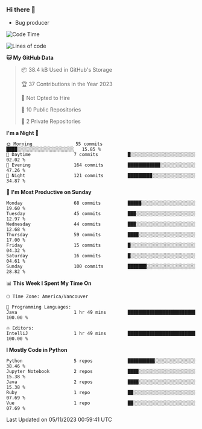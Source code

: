 ### Hi there 👋
* Bug producer
<!--START_SECTION:waka-->
![Code Time](http://img.shields.io/badge/Code%20Time-933%20hrs%2025%20mins-blue)

![Lines of code](https://img.shields.io/badge/From%20Hello%20World%20I%27ve%20Written-81.1%20thousand%20lines%20of%20code-blue)

**🐱 My GitHub Data** 

> 📦 38.4 kB Used in GitHub's Storage 
 > 
> 🏆 37 Contributions in the Year 2023
 > 
> 🚫 Not Opted to Hire
 > 
> 📜 10 Public Repositories 
 > 
> 🔑 2 Private Repositories 
 > 
**I'm a Night 🦉** 

```text
🌞 Morning                55 commits          ████░░░░░░░░░░░░░░░░░░░░░   15.85 % 
🌆 Daytime                7 commits           █░░░░░░░░░░░░░░░░░░░░░░░░   02.02 % 
🌃 Evening                164 commits         ████████████░░░░░░░░░░░░░   47.26 % 
🌙 Night                  121 commits         █████████░░░░░░░░░░░░░░░░   34.87 % 
```
📅 **I'm Most Productive on Sunday** 

```text
Monday                   68 commits          █████░░░░░░░░░░░░░░░░░░░░   19.60 % 
Tuesday                  45 commits          ███░░░░░░░░░░░░░░░░░░░░░░   12.97 % 
Wednesday                44 commits          ███░░░░░░░░░░░░░░░░░░░░░░   12.68 % 
Thursday                 59 commits          ████░░░░░░░░░░░░░░░░░░░░░   17.00 % 
Friday                   15 commits          █░░░░░░░░░░░░░░░░░░░░░░░░   04.32 % 
Saturday                 16 commits          █░░░░░░░░░░░░░░░░░░░░░░░░   04.61 % 
Sunday                   100 commits         ███████░░░░░░░░░░░░░░░░░░   28.82 % 
```


📊 **This Week I Spent My Time On** 

```text
🕑︎ Time Zone: America/Vancouver

💬 Programming Languages: 
Java                     1 hr 49 mins        █████████████████████████   100.00 % 

🔥 Editors: 
IntelliJ                 1 hr 49 mins        █████████████████████████   100.00 % 
```

**I Mostly Code in Python** 

```text
Python                   5 repos             ██████████░░░░░░░░░░░░░░░   38.46 % 
Jupyter Notebook         2 repos             ████░░░░░░░░░░░░░░░░░░░░░   15.38 % 
Java                     2 repos             ████░░░░░░░░░░░░░░░░░░░░░   15.38 % 
Ruby                     1 repo              ██░░░░░░░░░░░░░░░░░░░░░░░   07.69 % 
Vue                      1 repo              ██░░░░░░░░░░░░░░░░░░░░░░░   07.69 % 
```




 Last Updated on 05/11/2023 00:59:41 UTC
<!--END_SECTION:waka-->
